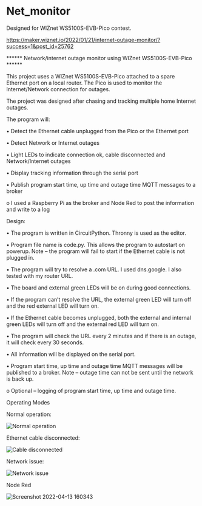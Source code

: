 # Net_monitor

Designed for WIZnet WS5100S-EVB-Pico contest.

https://maker.wiznet.io/2022/01/21/internet-outage-monitor/?success=1&post_id=25762

****** Network/internet outage monitor using WIZnet WS5100S-EVB-Pico ******

This project uses a WIZnet WS5100S-EVB-Pico attached to a spare Ethernet port on a local router. The Pico is used to monitor the Internet/Network connection for outages. 

The project was designed after chasing and tracking multiple home Internet outages.  


The program will:

•	Detect the Ethernet cable unplugged from the Pico or the Ethernet port

•	Detect Network or Internet outages

•	Light LEDs to indicate connection ok, cable disconnected and Network/Internet outages

•	Display tracking information through the serial port

•	Publish program start time, up time and outage time MQTT messages to a broker

   o	I used a Raspberry Pi as the broker and Node Red to post the information and write to a log 


Design:

•	The program is written in CircuitPython. Thronny is used as the editor.

•	Program file name is code.py. This allows the program to autostart on powerup. Note – the program will fail to start if the Ethernet cable is not plugged in.

•	The program will try to resolve a .com URL. I used dns.google. I also tested with my router URL.

•	The board and external green LEDs will be on during good connections.

•	If the program can’t resolve the URL, the external green LED will turn off and the red external LED will turn on.

•	If the Ethernet cable becomes unplugged, both the external and internal green LEDs will turn off and the external red LED will turn on.

•	The program will check the URL every 2 minutes and if there is an outage, it will check every 30 seconds.

•	All information will be displayed on the serial port.

•	Program start time, up time and outage time MQTT messages will be published to a broker. Note – outage time can not be sent until the network is back up.

   o	Optional – logging of program start time, up time and outage time.


Operating Modes

Normal operation:

![Normal operation](https://user-images.githubusercontent.com/13513067/164152993-e3de5b03-2e99-4964-8fc8-1f7138fec52e.jpg)

Ethernet cable disconnected:

![Cable disconnected](https://user-images.githubusercontent.com/13513067/164153130-e0c81613-63fe-4434-8425-0e4acb147726.jpg)

Network issue:

![Network issue](https://user-images.githubusercontent.com/13513067/164153191-cde6b16f-ee63-4a0d-8c0c-69a46836d010.jpg)


Node Red

![Screenshot 2022-04-13 160343](https://user-images.githubusercontent.com/13513067/163702247-930bede1-c342-48f8-8e98-a04671a1976e.jpg)
